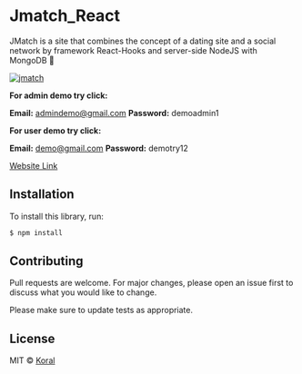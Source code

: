 

# Jmatch_React

JMatch is a site that combines the concept of a dating site and a social network by framework React-Hooks and server-side NodeJS with MongoDB 🙂

[![jmatch](https://user-images.githubusercontent.com/61585370/185611997-1401c847-2998-4e0f-892d-ff9edff1abbb.png)](https://jmatch.netlify.app/)

**For admin demo try click:**

**Email:**  admindemo@gmail.com
**Password:** demoadmin1

**For user demo try click:**

**Email:**  demo@gmail.com
**Password:** demotry12


[Website Link](https://jmatch.netlify.app/) 

## Installation

To install this library, run:

```bash
$ npm install
```


## Contributing
Pull requests are welcome. For major changes, please open an issue first to discuss what you would like to change.

Please make sure to update tests as appropriate.

## License
MIT © [Koral](LICENSES.md)
